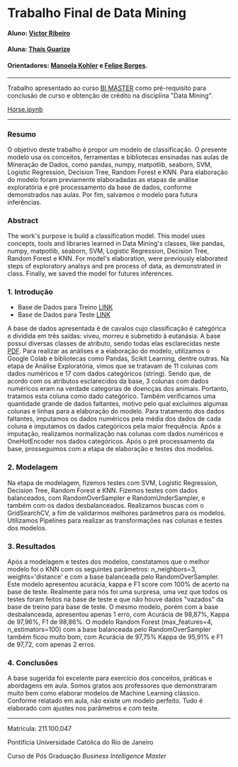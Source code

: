 <!-- antes de enviar a versão final, solicitamos que todos os comentários, colocados para orientação ao aluno, sejam removidos do arquivo -->
# Trabalho Final de Data Mining

#### Aluno: [Victor Ribeiro](https://github.com/victorgrrtj)
#### Aluna: [Thaís Guarize](https://github.com/victorgrrtj)
#### Orientadores: [Manoela Kohler](https://github.com/manoelakohler) e [Felipe Borges](https://github.com/link_do_github).

---

Trabalho apresentado ao curso [BI MASTER](https://ica.puc-rio.ai/bi-master) como pré-requisito para conclusão de curso e obtenção de crédito na disciplina "Data Mining".

[Horse.ipynb](https://github.com/victorgrrtj/dmwork/blob/main/Horse.ipynb)

---

### Resumo

<!-- trocar o texto abaixo pelo resumo do trabalho, em português -->

O objetivo deste trabalho é propor um modelo de classificação. O presente modelo usa os conceitos, ferramentas e bibliotecas ensinadas nas aulas de Mineração de Dados, como pandas, numpy, matpotlib, seaborn, SVM, Logistic Regression, Decision Tree, Random Forest e KNN. Para elaboração do modelo foram previamente elaboradadas as etapas de análise exploratória e pré processamento da base de dados, conforme demonstrados nas aulas. Por fim, salvamos o modelo para futura inferências.

### Abstract <!-- Opcional! Caso não aplicável, remover esta seção -->

<!-- trocar o texto abaixo pelo resumo do trabalho, em inglês -->

The work's purpose is build a classification model. This model uses concepts, tools and libraries learned in Data Mining's classes, like pandas, numpy, matpotlib, seaborn, SVM, Logistic Regression, Decision Tree, Random Forest e KNN. For model's elaboration, were previously elaborated steps of exploratory analsys and pre process of data, as demonstrated in class. Finally, we saved the model for futures inferences.

### 1. Introdução

- Base de Dados para Treino [LINK](https://github.com/victorgrrtj/dmwork/blob/main/horsetrain.csv)
- Base de Dados para Teste [LINK](https://github.com/victorgrrtj/dmwork/blob/main/horsetest.csv)

A base de dados apresentada é de cavalos cujo classificação é categórica e dividida em três saídas: viveu, morreu e submetido à eutanásia. A base possui diversas classes de atributo, sendo todas elas esclarecidas neste [PDF](https://github.com/victorgrrtj/dmwork/blob/main/DataDict.pdf).
Para realizar as análises e a elaboração do modelo, utilizamos o Google Colab e bibliotecas como Pandas, Scikit Learning, dentre outras.
Na etapa de Análise Exploratória, vimos que se tratavam de 11 colunas com dados numéricos e 17 com dados categóricos (string). Sendo que, de acordo com os atributos esclarecidos da base, 3 colunas com dados numéricos eram na verdade categorias de doencças dos animais. Portanto, tratamos esta coluna como dado categórico. Também verificamos uma quantidade grande de dados faltantes, motivo pelo qual excluímos algumas colunas e linhas para a elaboração do modelo. Para tratamento dos dados faltantes, imputamos os dados numéricos pela média dos dados de cada coluna e imputamos os dados categóricos pela maior frequência. Após a imputação, realizamos normalização nas colunas com dados numéricos e OneHotEncoder nos dados categóricos.
Após o pré processamento da base, prosseguimos com a etapa de elaboração e testes dos modelos.

### 2. Modelagem

Na etapa de modelagem, fizemos testes com SVM, Logistic Regression, Decision Tree, Random Forest e KNN. Fizemos testes com dados balanceados, com RandomOverSampler e RandomUnderSampler, e também com os dados desbalanceados. Realizamos buscas com o GridSearchCV, a fim de validarmos melhores parâmetros para os modelos. Utilizamos Pipelines para realizar as transformações nas colunas e testes dos modelos.

### 3. Resultados

Após a modelagem e testes dos modelos, constatamos que o melhor modelo foi o KNN com os seguintes parâmetros: n_neighbors=3, weights='distance' e com a base balanceada pelo RandomOverSampler. Este modelo apresentou acurácia, kappa e F1 score com 100% de acerto na base de teste. Realmente para nós foi uma surpresa, uma vez que todos os testes foram feitos na base de teste e que não houve dados "vazados" da base de treino para base de teste. O mesmo modelo, porém com a base desbalanceada, apresentou apenas 1 erro, com Acurácia de 98,87%, Kappa de 97,96%, F1 de 98,86%.
O modelo Random Forest (max_features=4, n_estimators=100) com a base balanceada pelo RandomOverSampler também ficou muito bom, com Acurácia de 97,75% Kappa de 95,91% e F1 de 97,72, com apenas 2 erros.

### 4. Conclusões

A base sugerida foi excelente para exercício dos conceitos, práticas e abordagens em aula. Somos gratos aos professores que demonstraram muito bem como elaborar modelos de Machine Learning clássico. Conforme relatado em aula, não existe um modelo perfeito. Tudo é elaborado com ajustes nos parâmetros e com teste. 

---

Matrícula: 211.100.047

Pontifícia Universidade Católica do Rio de Janeiro

Curso de Pós Graduação *Business Intelligence Master*
